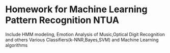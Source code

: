# Homework for Machine Learning Pattern Recognition NTUA
 Include HMM modeling, Emotion Analysis of Music,Optical Digit Recognition and others
 Various Classifiers(k-NNR,Bayes,SVM)
 and Machine Learning algorithms
